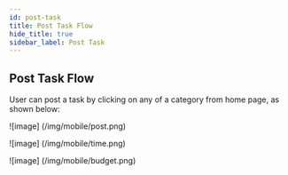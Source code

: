 ```yaml
---
id: post-task
title: Post Task Flow
hide_title: true
sidebar_label: Post Task
---
```


## Post Task Flow

User can post a task by clicking on any of a category from home page, as shown below:

![image]
(/img/mobile/post.png)

![image]
(/img/mobile/time.png)

![image]
(/img/mobile/budget.png)